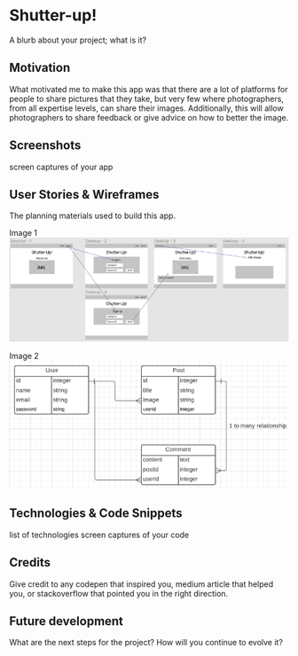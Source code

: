 # Shutter-up!
A blurb about your project; what is it?

## Motivation
What motivated me to make this app was that there are a lot of platforms for people to share pictures that they take, but very few where photographers, from all expertise levels, can share their images. Additionally, this will allow photographers to share feedback or give advice on how to better the image.

## Screenshots
screen captures of your app

## User Stories & Wireframes
The planning materials used to build this app.

Image 1
![wireframe 1](./wireframes/wf1.png)

Image 2
![wireframe 2](./wireframes/wf2.png)



## Technologies & Code Snippets
list of technologies
screen captures of your code

## Credits
Give credit to any codepen that inspired you, medium article that helped you, or stackoverflow that pointed you in the right direction.

## Future development
What are the next steps for the project? How will you continue to evolve it?